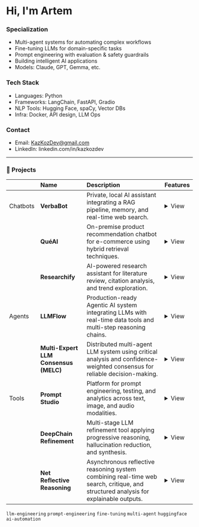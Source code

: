 
# Hi, I'm Artem

### Specialization
- Multi-agent systems for automating complex workflows  
- Fine-tuning LLMs for domain-specific tasks  
- Prompt engineering with evaluation & safety guardrails
- Building intelligent AI applications
- Models: Claude, GPT, Gemma, etc.

### Tech Stack
- Languages: Python
- Frameworks: LangChain, FastAPI, Gradio
- NLP Tools: Hugging Face, spaCy, Vector DBs
- Infra: Docker, API design, LLM Ops

### Contact
- Email: KazKozDev@gmail.com
- LinkedIn: linkedin.com/in/kazkozdev

---
### 🚀 Projects

|         | Name | Description | Features |
|:--------|:--------|:------------|:---------|
| Chatbots | **VerbaBot** | Private, local AI assistant integrating a RAG pipeline, memory, and real-time web search. | <details><summary>View</summary><ul><li>Local LLM deployment with complete data privacy</li><li>Advanced RAG pipeline (multi-format document retrieval)</li><li>Personal memory system across sessions</li><li>Calendar integration via natural language</li><li>Dynamic model switching (Ollama interface)</li></ul></details> |
|  | **QuéAI** | On-premise product recommendation chatbot for e-commerce using hybrid retrieval techniques. | <details><summary>View</summary><ul><li>Hybrid search: vector similarity + BM25</li><li>Image and text-based product search</li><li>Adaptive user profiles via SQLite storage</li><li>Local inference using Gemma 3:12B</li><li>Intelligent caching for performance optimization</li></ul></details> |
|  | **Researchify** | AI-powered research assistant for literature review, citation analysis, and trend exploration. | <details><summary>View</summary><ul><li>Natural language search over academic databases</li><li>Scientific paper summarization and key insights extraction</li><li>Citation network and impact analysis</li><li>Document parsing (PDF, DOCX, TXT, CSV)</li><li>Trend identification in research domains</li></ul></details> |
| Agents | **LLMFlow** | Production-ready Agentic AI system integrating LLMs with real-time data tools and multi-step reasoning chains. | <details><summary>View</summary><ul><li>Chain orchestration for multi-tool task execution</li><li>Modular tool system (weather, news, web search, finance, astronomy, etc.)</li><li>Local deployment with Ollama and Gemma 3:12B model</li><li>Real-time data access via Open APIs</li><li>Extensible CLI interface</li></ul></details> |
|  | **Multi-Expert LLM Consensus (MELC)** | Distributed multi-agent LLM system using critical analysis and confidence-weighted consensus for reliable decision-making. | <details><summary>View</summary><ul><li>Asynchronous expert processing (asyncio-based)</li><li>Critical cross-validation with critique agents</li><li>Consensus synthesis and iterative refinement</li><li>Scalable and fault-tolerant architecture</li></ul></details> |
| Tools | **Prompt Studio** | Platform for prompt engineering, testing, and analytics across text, image, and audio modalities. | <details><summary>View</summary><ul><li>Multimodal prompt editor (text, image, audio)</li><li>A/B testing and versioning with rollback</li><li>Token usage, latency, and output quality analytics</li><li>Microservices architecture: React + FastAPI + PostgreSQL</li></ul></details> |
|  | **DeepChain Refinement** | Multi-stage LLM refinement tool applying progressive reasoning, hallucination reduction, and synthesis. | <details><summary>View</summary><ul><li>Three-stage pipeline: analysis → refinement → synthesis</li><li>Chain-of-thought and iterative reasoning</li><li>Hallucination detection and fact verification</li><li>Optimized for lightweight models (e.g., Gemma2:9B)</li></ul></details> |
|  | **Net Reflective Reasoning** | Asynchronous reflective reasoning system combining real-time web search, critique, and structured analysis for explainable outputs. | <details><summary>View</summary><ul><li>Intent → search → critique → synthesis pipeline</li><li>Real-time web search with smart query reformulation</li><li>Confidence scoring and fallback strategies</li><li>Fully local execution with Ollama + Gemma2:9B</li></ul></details> |

`llm-engineering` `prompt-engineering` `fine-tuning` `multi-agent` `huggingface` `ai-automation`

